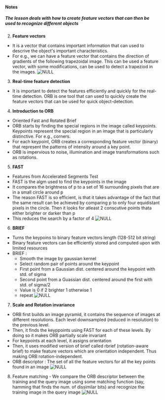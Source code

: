 #### Notes

##### The lesson deals with how to create feature vectors that can then be used to recognize different objects 
2. **Feature vectors**
 - It is a vector that contains important information that can used to descrive the object's important characteristics.
 - For e.g., we can have a feature vector that contains the direction of gradients of the following trapezoidal image. This can be used a feature vector, with some modifications, can be used to detect a trapeziod in the images.
![NULL](./Figures/141_trapezoid.png)
3. **Real-time feature detection**
  - It is important to detect the features efficiently and quickly for the real-time detection. ORB is one tool that can used to quickly create the feature vectors that can be used for quick object-detection.
4. **Introduction to ORB**
  - Oriented Fast and Rotated Brief
  - ORB starts by finding the special regions in the image called keypoints. Keypoints represent the special region in an image that is particularly distinctive. For e.g., corners. 
  - For each keypoint, ORB creates a corresponding feature vector (binary) that represent the patterns of intensity around a key point. 
  - ORB is impervious to noise, illumination and image transformations such as rotations.
5. **FAST**
  - Features from Accelerated Segments Test
  - FAST is the algm used to find the keypoints in the image
  - It compares the brightness of p to a set of 16 surrounding pixels that are in a small circle around p
  - The reason FAST is so efficient, is that it takes advantage of the fact that the same result can be achieved by comparing p to only four equidistant pixels in the circle. Then it looks for atleast 2 conscutive points thata either brighter or darker than p
  - This reduces the search by a factor of 4
  ![NULL](./Figures/142_FAST.png)
 6. **BRIEF**
  - Turns the keypoins to binary feature vectors length (128-512 bit string)
  - Binary feature vectors can be efficiently stored and computed upon with limited resources
  - BRIEF : 
    - Smooth the image by gaussian kernel
    - Select random pair of points around the keypoint
    - First point from a Gaussian dist. centered around the keypoint with std. of sigma
    - Second point from a Guassian dist. centered around the first with std. of sigma/2
    - Value is 0 if 2 brighter 1 otherwise 1
    - repeat
    ![NULL](./Figures/143_BRIEF.png)
 7. **Scale and Rotation invariance**
  - ORB first builds an image pyramid, it contains the sequence of images at different resolutions. Each level downsampled (reduced in resolution) to the previous level.
  - Then, it finds the keyppoints using FAST for each of these levels. By doing so it makes ORB partially scale invariant
  - For keypoints at each level, it assigns orientation
  - Then, it uses modified version of brief called rbrief (rotation-aware brief) to make feature vectors which are orientation independent. Thus making ORB rotation-independent.
  - ORB descriptor : The set of all the feature vectors for all the key points found in an image
  ![NULL](./Figures/144_ORB.png)
  8. Feature matching
    - We compare the ORB descriptor between the training and the query image using some matching function (say, hamming that finds the num. of dissimilar bits) and recognize the training image in the query image
    ![NULL](./Figures/145_FeatureMatch.png)
    
  
